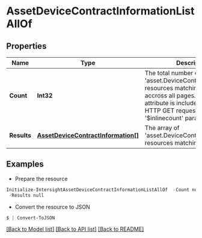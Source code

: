 # AssetDeviceContractInformationListAllOf
## Properties

Name | Type | Description | Notes
------------ | ------------- | ------------- | -------------
**Count** | **Int32** | The total number of &#39;asset.DeviceContractInformation&#39; resources matching the request, accross all pages. The &#39;Count&#39; attribute is included when the HTTP GET request includes the &#39;$inlinecount&#39; parameter. | [optional] 
**Results** | [**AssetDeviceContractInformation[]**](AssetDeviceContractInformation.md) | The array of &#39;asset.DeviceContractInformation&#39; resources matching the request. | [optional] 

## Examples

- Prepare the resource
```powershell
Initialize-IntersightAssetDeviceContractInformationListAllOf  -Count null `
 -Results null
```

- Convert the resource to JSON
```powershell
$ | Convert-ToJSON
```

[[Back to Model list]](../README.md#documentation-for-models) [[Back to API list]](../README.md#documentation-for-api-endpoints) [[Back to README]](../README.md)

